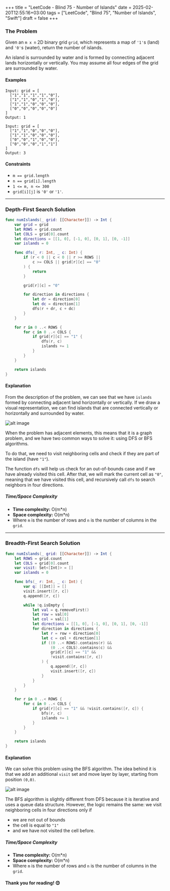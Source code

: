 +++
title = "LeetCode - Blind 75 - Number of Islands"
date = 2025-02-20T12:55:16+03:00
tags = ["LeetCode", "Blind 75", "Number of Islands", "Swift"]
draft = false
+++

### The Problem  
Given an `m x n` 2D binary grid `grid`, which represents a map of `'1'`s (land) and `'0'`s (water), return the number of islands.  

An island is surrounded by water and is formed by connecting adjacent lands horizontally or vertically. You may assume all four edges of the grid are surrounded by water.  

#### Examples  

```  
Input: grid = [
  ["1","1","1","1","0"],
  ["1","1","0","1","0"],
  ["1","1","0","0","0"],
  ["0","0","0","0","0"]
]
Output: 1
```  

```  
Input: grid = [
  ["1","1","0","0","0"],
  ["1","1","0","0","0"],
  ["0","0","1","0","0"],
  ["0","0","0","1","1"]
]
Output: 3
```  

#### Constraints  
* `m == grid.length`  
* `n == grid[i].length`  
* `1 <= m, n <= 300`  
* `grid[i][j]` is `'0'` or `'1'`.  

---

### Depth-First Search Solution  

```swift  
func numIslands(_ grid: [[Character]]) -> Int {
    var grid = grid
    let ROWS = grid.count
    let COLS = grid[0].count
    let directions = [[1, 0], [-1, 0], [0, 1], [0, -1]]
    var islands = 0

    func dfs(_ r: Int, _ c: Int) {
        if (r < 0 || c < 0 || r >= ROWS ||
            c >= COLS || grid[r][c] == "0"
        ) {
            return
        }

        grid[r][c] = "0"

        for direction in directions {
            let dr = direction[0]
            let dc = direction[1]
            dfs(r + dr, c + dc)
        }
    }

    for r in 0 ..< ROWS {
        for c in 0 ..< COLS {
            if grid[r][c] == "1" {
                dfs(r, c)
                islands += 1
            }
        }
    }

    return islands
}
```  

#### Explanation  
From the description of the problem, we can see that we have `islands` formed by connecting adjacent land horizontally or vertically. If we draw a visual representation, we can find islands that are connected vertically or horizontally and surrounded by water.  

![alt image](images/p-200.png#center)  

When the problem has adjacent elements, this means that it is a graph problem, and we have two common ways to solve it: using DFS or BFS algorithms.  

To do that, we need to visit neighboring cells and check if they are part of the island (have `"1"`).  

The function `dfs` will help us check for an out-of-bounds case and if we have already visited this cell. After that, we will mark the current cell as `"0"`, meaning that we have visited this cell, and recursively call `dfs` to search neighbors in four directions.  

##### Time/Space Complexity  
* **Time complexity:** O(m*n)  
* **Space complexity:** O(m*n)  
* Where `m` is the number of rows and `n` is the number of columns in the `grid`.  

---

### Breadth-First Search Solution  

```swift  
func numIslands(_ grid: [[Character]]) -> Int {
    let ROWS = grid.count
    let COLS = grid[0].count
    var visit: Set<[Int]> = []
    var islands = 0

    func bfs(_ r: Int, _ c: Int) {
        var q: [[Int]] = []
        visit.insert([r, c])
        q.append([r, c])

        while !q.isEmpty {
            let val = q.removeFirst()
            let row = val[0]
            let col = val[1]
            let directions = [[1, 0], [-1, 0], [0, 1], [0, -1]]
            for direction in directions {
                let r = row + direction[0]
                let c = col + direction[1]
                if ((0 ..< ROWS).contains(r) &&
                    (0 ..< COLS).contains(c) &&
                    grid[r][c] == "1" &&
                    !visit.contains([r, c])
                ) {
                    q.append([r, c])
                    visit.insert([r, c])
                }
            }
        }
    }

    for r in 0 ..< ROWS {
        for c in 0 ..< COLS {
            if grid[r][c] == "1" && !visit.contains([r, c]) {
                bfs(r, c)
                islands += 1
            }
        }
    }

    return islands
}
```  

#### Explanation  
We can solve this problem using the BFS algorithm. The idea behind it is that we add an additional `visit` set and move layer by layer, starting from position `(0,0)`.  

![alt image](images/p-200-1.png#center)  

The BFS algorithm is slightly different from DFS because it is iterative and uses a queue data structure. However, the logic remains the same: we visit neighboring cells in four directions only if 
- we are not out of bounds
- the cell is equal to `"1"`
- and we have not visited the cell before.  

##### Time/Space Complexity  
* **Time complexity:** O(m*n)  
* **Space complexity:** O(m*n)  
* Where `m` is the number of rows and `n` is the number of columns in the `grid`.  

#### Thank you for reading! 😊
